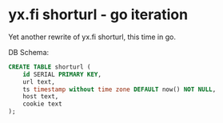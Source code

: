 yx.fi shorturl - go iteration
=============================

Yet another rewrite of yx.fi shorturl, this time in go.

DB Schema:
```sql
CREATE TABLE shorturl (
    id SERIAL PRIMARY KEY,
    url text,
    ts timestamp without time zone DEFAULT now() NOT NULL,
    host text,
    cookie text
);
```
